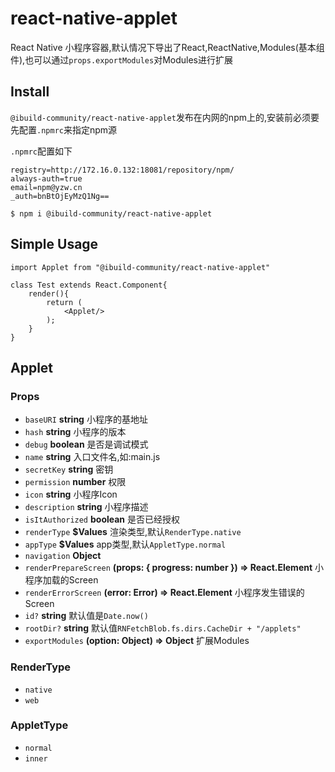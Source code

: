 # react-native-applet

React Native 小程序容器,默认情况下导出了React,ReactNative,Modules(基本组件),也可以通过`props.exportModules`对Modules进行扩展

## Install

`@ibuild-community/react-native-applet`发布在内网的npm上的,安装前必须要先配置`.npmrc`来指定npm源

`.npmrc`配置如下

```
registry=http://172.16.0.132:18081/repository/npm/
always-auth=true
email=npm@yzw.cn
_auth=bnBtOjEyMzQ1Ng==
```

```
$ npm i @ibuild-community/react-native-applet
```

## Simple Usage

```
import Applet from "@ibuild-community/react-native-applet"

class Test extends React.Component{
    render(){
        return (
            <Applet/>
        );
    }
}

```

## Applet

### Props

- `baseURI` **string** 小程序的基地址
- `hash` **string** 小程序的版本
- `debug` **boolean** 是否是调试模式
- `name` **string** 入口文件名,如:main.js
- `secretKey` **string** 密钥
- `permission` **number** 权限
- `icon` **string** 小程序Icon
- `description` **string** 小程序描述
- `isItAuthorized` **boolean** 是否已经授权
- `renderType` **$Values<typeof RenderType>** 渲染类型,默认`RenderType.native`
- `appType` **$Values<typeof AppletType>** app类型,默认`AppletType.normal`
- `navigation` **Object**
- `renderPrepareScreen` **(props: { progress: number }) => React.Element** 小程序加载的Screen
- `renderErrorScreen` **(error: Error) => React.Element** 小程序发生错误的Screen
- `id?` **string** 默认值是`Date.now()`
- `rootDir?` **string** 默认值`RNFetchBlob.fs.dirs.CacheDir + "/applets"`
- `exportModules` **(option: Object) => Object** 扩展Modules

### RenderType

- `native`
- `web`

### AppletType

- `normal`
- `inner`